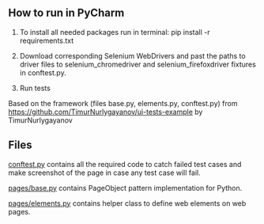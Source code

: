 
## How to run in PyCharm

1) To install all needed packages run in terminal: pip install -r requirements.txt

2) Download corresponding Selenium WebDrivers and past the paths to driver files to selenium_chromedriver 
and selenium_firefoxdriver fixtures in conftest.py.

3) Run tests


Based on the framework (files base.py, elements.py, conftest.py) from https://github.com/TimurNurlygayanov/ui-tests-example by TimurNurlygayanov

Files
-----

[conftest.py](conftest.py) contains all the required code to catch failed test cases and make screenshot
of the page in case any test case will fail.

[pages/base.py](pages/base.py) contains PageObject pattern implementation for Python.

[pages/elements.py](pages/elements.py) contains helper class to define web elements on web pages.

